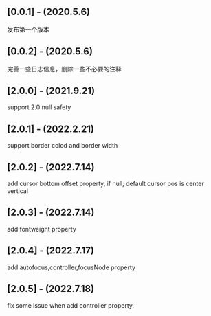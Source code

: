 ## [0.0.1] - (2020.5.6)

发布第一个版本

## [0.0.2] - (2020.5.6)

完善一些日志信息，删除一些不必要的注释

## [2.0.0] - (2021.9.21)

support 2.0 null safety

## [2.0.1] - (2022.2.21)

support border colod and border width

## [2.0.2] - (2022.7.14)

add cursor bottom offset property, if null, default cursor pos is center vertical

## [2.0.3] - (2022.7.14)

add fontweight property

## [2.0.4] - (2022.7.17)

add autofocus,controller,focusNode property

## [2.0.5] - (2022.7.18)

fix some issue when add controller property.
